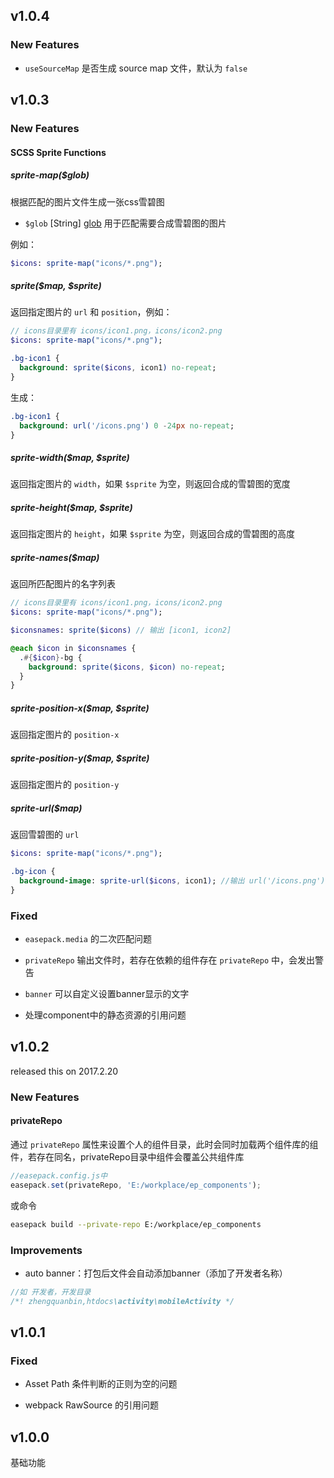 ## v1.0.4

### New Features

* `useSourceMap` 是否生成 source map 文件，默认为 `false`

## v1.0.3

### New Features

#### SCSS Sprite Functions

##### sprite-map($glob)

根据匹配的图片文件生成一张css雪碧图

* `$glob` [String] [glob](https://github.com/isaacs/node-glob) 用于匹配需要合成雪碧图的图片

例如：

```sass
$icons: sprite-map("icons/*.png");
```

##### sprite($map, $sprite)

返回指定图片的 `url` 和 `position`，例如：

```sass
// icons目录里有 icons/icon1.png，icons/icon2.png
$icons: sprite-map("icons/*.png");

.bg-icon1 {
  background: sprite($icons, icon1) no-repeat;
}
```

生成：

```sass
.bg-icon1 {
  background: url('/icons.png') 0 -24px no-repeat;
}
```

##### sprite-width($map, $sprite)

返回指定图片的 `width`，如果 `$sprite` 为空，则返回合成的雪碧图的宽度

##### sprite-height($map, $sprite)

返回指定图片的 `height`，如果 `$sprite` 为空，则返回合成的雪碧图的高度

##### sprite-names($map)

返回所匹配图片的名字列表

```sass
// icons目录里有 icons/icon1.png，icons/icon2.png
$icons: sprite-map("icons/*.png");

$iconsnames: sprite($icons) // 输出 [icon1, icon2]

@each $icon in $iconsnames {
  .#{$icon}-bg {
    background: sprite($icons, $icon) no-repeat;
  }
}
```

##### sprite-position-x($map, $sprite)

返回指定图片的 `position-x`

##### sprite-position-y($map, $sprite)

返回指定图片的 `position-y`

##### sprite-url($map)

返回雪碧图的 `url`

```sass
$icons: sprite-map("icons/*.png");

.bg-icon {
  background-image: sprite-url($icons, icon1); //输出 url('/icons.png')
}
```

### Fixed

* `easepack.media` 的二次匹配问题

* `privateRepo` 输出文件时，若存在依赖的组件存在 `privateRepo` 中，会发出警告

* `banner` 可以自定义设置banner显示的文字

* 处理component中的静态资源的引用问题

## v1.0.2

released this on 2017.2.20

### New Features

#### privateRepo

通过 `privateRepo` 属性来设置个人的组件目录，此时会同时加载两个组件库的组件，若存在同名，privateRepo目录中组件会覆盖公共组件库

```javascript
//easepack.config.js中
easepack.set(privateRepo, 'E:/workplace/ep_components');
```

或命令

```bash
easepack build --private-repo E:/workplace/ep_components
```

### Improvements

- auto banner：打包后文件会自动添加banner（添加了开发者名称）

```javascript
//如 开发者，开发目录
/*! zhengquanbin,htdocs\activity\mobileActivity */
```

## v1.0.1

### Fixed

- Asset Path 条件判断的正则为空的问题

- webpack RawSource 的引用问题

## v1.0.0

基础功能
